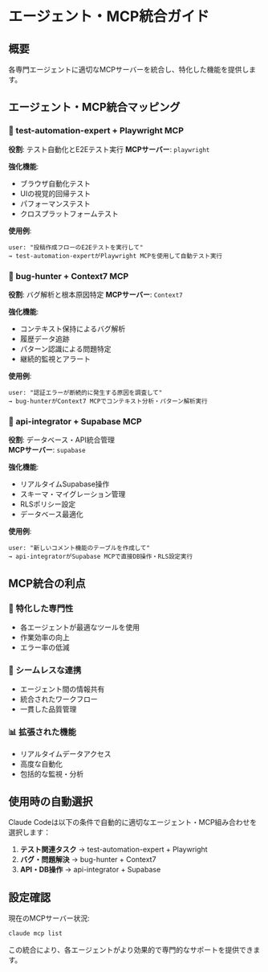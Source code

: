 # エージェント・MCP統合ガイド

## 概要
各専門エージェントに適切なMCPサーバーを統合し、特化した機能を提供します。

## エージェント・MCP統合マッピング

### 🧪 test-automation-expert + Playwright MCP
**役割**: テスト自動化とE2Eテスト実行
**MCPサーバー**: `playwright`

**強化機能**:
- ブラウザ自動化テスト
- UIの視覚的回帰テスト  
- パフォーマンステスト
- クロスプラットフォームテスト

**使用例**:
```
user: "投稿作成フローのE2Eテストを実行して"
→ test-automation-expertがPlaywright MCPを使用して自動テスト実行
```

### 🐛 bug-hunter + Context7 MCP  
**役割**: バグ解析と根本原因特定
**MCPサーバー**: `Context7`

**強化機能**:
- コンテキスト保持によるバグ解析
- 履歴データ追跡
- パターン認識による問題特定
- 継続的監視とアラート

**使用例**:
```
user: "認証エラーが断続的に発生する原因を調査して"
→ bug-hunterがContext7 MCPでコンテキスト分析・パターン解析実行
```

### 🔌 api-integrator + Supabase MCP
**役割**: データベース・API統合管理  
**MCPサーバー**: `supabase`

**強化機能**:
- リアルタイムSupabase操作
- スキーマ・マイグレーション管理
- RLSポリシー設定
- データベース最適化

**使用例**:
```
user: "新しいコメント機能のテーブルを作成して"
→ api-integratorがSupabase MCPで直接DB操作・RLS設定実行
```

## MCP統合の利点

### 🎯 特化した専門性
- 各エージェントが最適なツールを使用
- 作業効率の向上
- エラー率の低減

### 🔄 シームレスな連携
- エージェント間の情報共有
- 統合されたワークフロー
- 一貫した品質管理

### 📊 拡張された機能
- リアルタイムデータアクセス
- 高度な自動化
- 包括的な監視・分析

## 使用時の自動選択

Claude Codeは以下の条件で自動的に適切なエージェント・MCP組み合わせを選択します：

1. **テスト関連タスク** → test-automation-expert + Playwright
2. **バグ・問題解決** → bug-hunter + Context7  
3. **API・DB操作** → api-integrator + Supabase

## 設定確認

現在のMCPサーバー状況:
```bash
claude mcp list
```

この統合により、各エージェントがより効果的で専門的なサポートを提供できます。